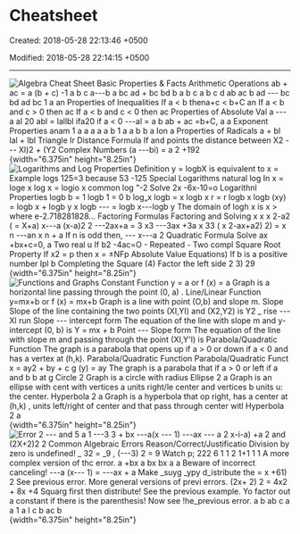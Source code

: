 # Cheatsheet

Created: 2018-05-28 22:13:46 +0500

Modified: 2018-05-28 22:14:15 +0500

---

![Algebra Cheat Sheet Basic Properties & Facts Arithmetic Operations ab + ac = a (b + c) -1 a b c a---b a bc ad + bc bd b a b c a b c d ab ac b ad --- bc bd ad bc 1 a an Properties of Inequalities If a < b thena+c < b+C an If a < b and c > 0 then ac If a < b and c < 0 then ac Properties of Absolute Val a ---a al 20 abl = lallbl ifa20 if a < 0 ---al = a b ab + ac =b+C, a a Exponent Properties anam 1 a a a a a b 1 a a b b a Ion a Properties of Radicals a + bl lal + lbl Triangle Ir Distance Formula If and points the distance between X2 --- Xl)2 + (Y2 Complex Numbers (a ---bi) = a 2 +192 ](media/Cheatsheet-image1.png){width="6.375in" height="8.25in"}![Logarithms and Log Properties Definition y = logbX is equivalent to x = Example logs 125=3 because 53 -125 Special Logarithms natural log In x = loge x log x = logio x common log "-2 Solve 2x -6x-10=o Logarithnl Properties logb b = 1 logb 1 = 0 b log„x logb = x logb x r = r logb x logb (xy) = logb x + logb y x logb --- = logb x---logb y The domain of logh x is x > where e-2.718281828... Factoring Formulas Factoring and Solving x x x 2-a2 ( = X+a) x---a (x-a)2 2 ---2ax+a = 3 x3 ---3ax +3a x 33 ( x 2-ax+a2) 2) = x n ---an x n + a If n is odd then, --- x---a 2 Quadratic Formula Solve ax +bx+c=0, a Two real u If b2 -4ac=O - Repeated - Two compl Square Root Property If x2 = p then x = ±NFp Absolute Value Equations) If b is a positive number Ipl<b Ipl > b Completing the Square (4) Factor the left side 2 3) 29 ](media/Cheatsheet-image2.png){width="6.375in" height="8.25in"}![Functions and Graphs Constant Function y = a or f (x) = a Graph is a horizontal line passing through the point (0, a) . Line/Linear Function y=mx+b or f (x) = mx+b Graph is a line with point (O,b) and slope m. Slope Slope of the line containing the two points (XI,YI) and (X2,Y2) is Y2 _ rise ---Xl run Slope --- intercept form The equation of the line with slope m and y-intercept (0, b) is Y = mx + b Point --- Slope form The equation of the line with slope m and passing through the point (XI,Y'I) is Parabola/Quadratic Function The graph is a parabola that opens up if a > 0 or down if a < 0 and has a vertex at (h,k). Parabola/Quadratic Function Parabola/Quadratic Funct x = ay2 + by + c g (y) = ay The graph is a parabola that if a > 0 or left if a and b b at g Circle 2 Graph is a circle with radius Ellipse 2 a Graph is an ellipse with cent with vertices a units right/le center and vertices b units u: the center. Hyperbola 2 a Graph is a hyperbola that op right, has a center at (h,k) , units left/right of center and that pass through center witl Hyperbola 2 a ](media/Cheatsheet-image3.png){width="6.375in" height="8.25in"}![Error 2 --- and 5 a 1 ---3 3 + bx ---a(x --- 1) ---ax --- a 2 x-i-a) +a 2 and (2X+2)2 2 Common Algebraic Errors Reason/Correct/Justificatio Division by zero is undefined! _ 32 = _9 , (---3) 2 = 9 Watch p; 222 6 1 1 2 1+1 1 1 A more complex version of thc error. a +bx a bx bx a a Beware of incorrect canceling! ---a (x--- 1) = ---ax + a Make _suyg _ypy d_istribute the = x +61) 2 See previous error. More general versions of previ errors. (2x+ 2) 2 = 4x2 + 8x +4 Squarg first then distribute! See the previous example. Yo factor out a constant if there is the parenthesis! Now see !he_previous error. a b ab c a a 1 a I c b ac b ](media/Cheatsheet-image4.png){width="6.375in" height="8.25in"}




